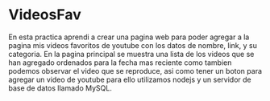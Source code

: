 # VideosFav
En esta practica aprendi a crear una pagina web para poder agregar a la pagina mis videos favoritos de youtube con los datos de nombre,
link, y su categoria. En la pagina principal se muestra una lista de los videos que se han agregado ordenados para la fecha mas reciente 
como tambien podemos observar el video que se reproduce, asi como tener un boton para agregar un video de youtube
para ello utilizamos nodejs y un servidor de base de datos llamado MySQL.
